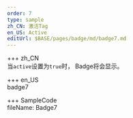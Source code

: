 ```yaml
---   
order: 7 
type: sample  
zh_CN: 激活Tag
en_US: Active
editUrl: $BASE/pages/badge/md/badge7.md
---      
```


+++ zh_CN   
当<Code>active</Code>设置为<Code>true</Code>时， Badge将会显示。


+++ en_US   
badge7

+++ SampleCode  
fileName: Badge7
